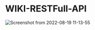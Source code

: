 # WIKI-RESTFull-API
![Screenshot from 2022-08-19 11-13-55](https://user-images.githubusercontent.com/79543679/185575728-ba8f72ee-d11f-4a91-8de5-305a1a4d7940.png)

